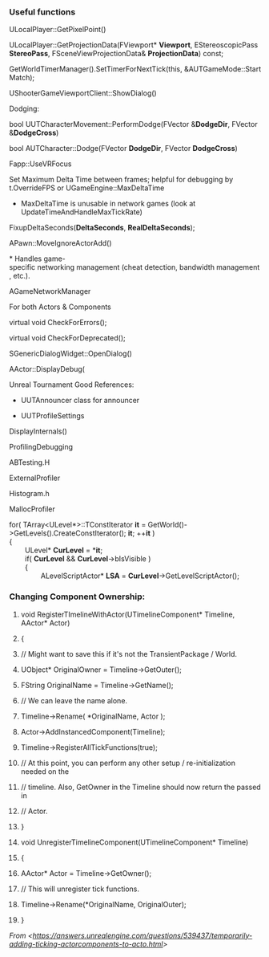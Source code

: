 ### Useful functions

ULocalPlayer::GetPixelPoint()

ULocalPlayer::GetProjectionData(FViewport\* **Viewport**, EStereoscopicPass **StereoPass**, FSceneViewProjectionData& **ProjectionData**) const;

GetWorldTimerManager().SetTimerForNextTick(this, &AUTGameMode::StartMatch);

UShooterGameViewportClient::ShowDialog()

Dodging:

bool UUTCharacterMovement::PerformDodge(FVector &**DodgeDir**, FVector &**DodgeCross**)

bool AUTCharacter::Dodge(FVector **DodgeDir**, FVector **DodgeCross**)

Fapp::UseVRFocus

Set Maximum Delta Time between frames; helpful for debugging by t.OverrideFPS or UGameEngine::MaxDeltaTime

- MaxDeltaTime is unusable in network games (look at UpdateTimeAndHandleMaxTickRate)

FixupDeltaSeconds(**DeltaSeconds**, **RealDeltaSeconds**);

APawn::MoveIgnoreActorAdd()

\* Handles game-specific networking management (cheat detection, bandwidth management, etc.).

AGameNetworkManager

For both Actors & Components

virtual void CheckForErrors();

virtual void CheckForDeprecated();

SGenericDialogWidget::OpenDialog()

AActor::DisplayDebug(

Unreal Tournament Good References:

- UUTAnnouncer class for announcer

- UUTProfileSettings

DisplayInternals()

ProfilingDebugging

ABTesting.H

ExternalProfiler

Histogram.h

MallocProfiler

for( TArray&lt;ULevel\*&gt;::TConstIterator **it** = GetWorld()-&gt;GetLevels().CreateConstIterator(); **it**; ++**it** )  
{  
        ULevel\* **CurLevel** = \***it**;  
        if( **CurLevel** && **CurLevel**-&gt;bIsVisible )  
        {  
                ALevelScriptActor\* **LSA** = **CurLevel**-&gt;GetLevelScriptActor();

### Changing Component Ownership:

1. void RegisterTImelineWithActor(UTimelineComponent\* Timeline, AActor\* Actor)

2. {

3. // Might want to save this if it's not the TransientPackage / World.

4. UObject\* OriginalOwner = Timeline-&gt;GetOuter();

5. FString OriginalName = Timeline-&gt;GetName();

6. // We can leave the name alone.

7. Timeline-&gt;Rename( \*OriginalName, Actor );

8. Actor-&gt;AddInstancedComponent(Timeline);

9. Timeline-&gt;RegisterAllTickFunctions(true);

10. // At this point, you can perform any other setup / re-initialization needed on the

11. // timeline. Also, GetOwner in the Timeline should now return the passed in

12. // Actor.

13. }

14. void UnregisterTimelineComponent(UTimelineComponent\* Timeline)

15. {

16. AActor\* Actor = Timeline-&gt;GetOwner();

17. // This will unregister tick functions.

18. Timeline-&gt;Rename(\*OriginalName, OriginalOuter);

19. }

_From &lt;<https://answers.unrealengine.com/questions/539437/temporarily-adding-ticking-actorcomponents-to-acto.html>&gt;_
